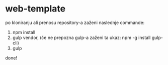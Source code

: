 # web-template

po kloniranju ali prenosu repository-a zaženi naslednje commande:

1) npm install
2) gulp vendor, (če ne prepozna gulp-a zaženi ta ukaz: npm -g install gulp-cli)
3) gulp

done!
